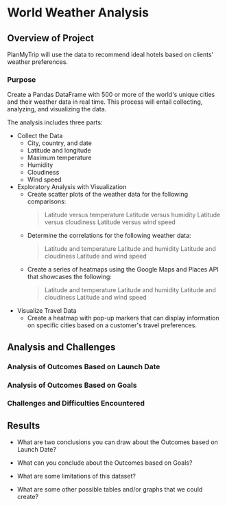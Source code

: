 # World Weather Analysis

## Overview of Project
PlanMyTrip will use the data to recommend ideal hotels based on clients' weather preferences.
### Purpose
Create a Pandas DataFrame with 500 or more of the world's unique cities and their weather data in real time. This process will entail collecting, analyzing, and visualizing the data.

The analysis includes three parts:
 - Collect the Data
    + City, country, and date
    + Latitude and longitude
    + Maximum temperature
    + Humidity
    + Cloudiness
    + Wind speed
 - Exploratory Analysis with Visualization
    + Create scatter plots of the weather data for the following comparisons:
        > Latitude versus temperature
        > Latitude versus humidity
        > Latitude versus cloudiness
        > Latitude versus wind speed
    + Determine the correlations for the following weather data:
        > Latitude and temperature
        > Latitude and humidity
        > Latitude and cloudiness
        > Latitude and wind speed
    + Create a series of heatmaps using the Google Maps and Places API that showcases the following:
        > Latitude and temperature
        > Latitude and humidity
        > Latitude and cloudiness
        > Latitude and wind speed
 - Visualize Travel Data
    + Create a heatmap with pop-up markers that can display information on specific cities based on a customer's travel preferences.

## Analysis and Challenges

### Analysis of Outcomes Based on Launch Date

### Analysis of Outcomes Based on Goals

### Challenges and Difficulties Encountered

## Results

- What are two conclusions you can draw about the Outcomes based on Launch Date?

- What can you conclude about the Outcomes based on Goals?

- What are some limitations of this dataset?

- What are some other possible tables and/or graphs that we could create?
